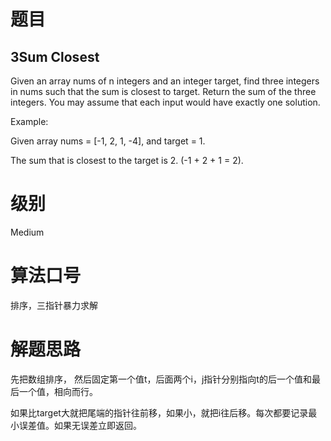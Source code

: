 # 题目
## 3Sum Closest
Given an array nums of n integers and an integer target, find three integers in nums such that the sum is closest to target. Return the sum of the three integers. You may assume that each input would have exactly one solution.

Example:

Given array nums = [-1, 2, 1, -4], and target = 1.

The sum that is closest to the target is 2. (-1 + 2 + 1 = 2).

# 级别 
Medium

# 算法口号
排序，三指针暴力求解

# 解题思路
先把数组排序，
然后固定第一个值t，后面两个i，j指针分别指向t的后一个值和最后一个值，相向而行。

如果比target大就把尾端的指针往前移，如果小，就把i往后移。每次都要记录最小误差值。如果无误差立即返回。